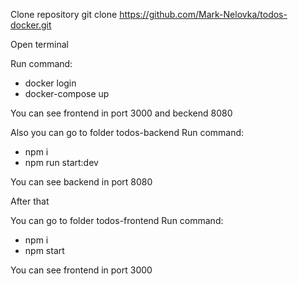Clone repository git clone https://github.com/Mark-Nelovka/todos-docker.git

Open terminal

Run command: 
- docker login
- docker-compose up

You can see frontend in port 3000 and beckend 8080

Also you can go to folder todos-backend
Run command:
- npm i
- npm run start:dev

You can see backend in port 8080

After that

You can go to folder todos-frontend
Run command:
- npm i
- npm start

You can see frontend in port 3000

